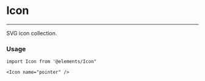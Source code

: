 # Icon

---

SVG icon collection.

### Usage

```JS
import Icon from '@elements/Icon"

<Icon name="pointer" />

```
